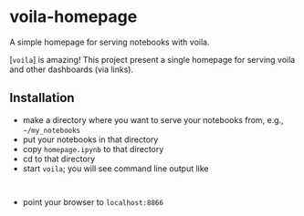# voila-homepage
A simple homepage for serving notebooks with voila.

[`voila`] is amazing! This project present a single homepage for serving voila and other dashboards (via links).

## Installation

- make a directory where you want to serve your notebooks from, e.g., `~/my_notebooks`
- put your notebooks in that directory
- copy `homepage.ipynb` to that directory
- cd to that directory
- start <kbd>`voila`</kbd>; you will see command line output like

```


```

- point your browser to `localhost:8866`


